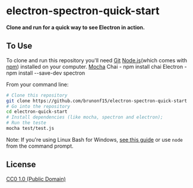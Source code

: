 # electron-spectron-quick-start

**Clone and run for a quick way to see Electron in action.**

## To Use

To clone and run this repository you'll need
[Git](https://git-scm.com)
[Node.js](https://nodejs.org/en/download/)(which comes with [npm](http://npmjs.com)) installed on your computer.
[Mocha](https://mochajs.org/)
Chai - npm install chai
Electron - npm install --save-dev spectron

From your command line:

```bash
# Clone this repository
git clone https://github.com/brunonf15/electron-spectron-quick-start
# Go into the repository
cd electron-quick-start
# Install dependencies (like mocha, spectron and electron);
# Run the teste
mocha test/test.js
```

Note: If you're using Linux Bash for Windows, [see this guide](https://www.howtogeek.com/261575/how-to-run-graphical-linux-desktop-applications-from-windows-10s-bash-shell/) or use `node` from the command prompt.

## License

[CC0 1.0 (Public Domain)](LICENSE.md)
